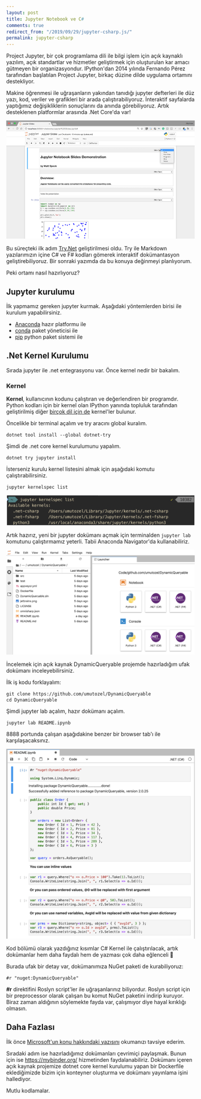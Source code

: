 ```yaml
---
layout: post
title: Jupyter Notebook ve C#
comments: true
redirect_from: "/2019/09/29/jupyter-csharp.js/"
permalink: jupyter-csharp
---
```


Project Jupyter, bir çok programlama dili ile bilgi işlem için açık kaynaklı yazılım, açık standartlar ve hizmetler geliştirmek için oluşturulan kar amacı gütmeyen bir organizasyondur. IPython'dan 2014 yılında Fernando Pérez tarafından başlatılan Project Jupyter, birkaç düzine dilde uygulama ortamını destekliyor.

Makine öğrenmesi ile uğraşanların yakından tanıdığı jupyter defterleri ile düz yazı, kod, veriler ve grafikleri bir arada çalıştırabiliyoruz. İnteraktif sayfalarda yaptığımız değişikliklerin sonuçlarını da anında görebiliyoruz. Artık desteklenen platformlar arasında .Net Core'da var!

![Jupyter Örnek](/assets/jupyter-netcore-example.png)

Bu süreçteki ilk adım [Try.Net](https://www.hanselman.com/blog/IntroducingTheTryNETGlobalToolInteractiveInbrowserDocumentationAndWorkshopCreator.aspx) geliştirilmesi oldu. Try ile Markdown yazılarımızın içine C# ve F# kodları gömerek interaktif dokümantasyon geliştirebiliyoruz. Bir sonraki yazımda da bu konuya değinmeyi planlıyorum.

Peki ortamı nasıl hazırlıyoruz?

## Jupyter kurulumu

İlk yapmamız gereken jupyter kurmak. Aşağıdaki yöntemlerden birisi ile kurulum yapabilirsiniz.

* [Anaconda](https://www.anaconda.com/distribution) hazır platformu ile
* [conda](https://docs.conda.io/en/latest/) paket yöneticisi ile
* [pip](https://pypi.org/project/pip/) python paket sistemi ile

## .Net Kernel Kurulumu

Sırada jupyter ile .net entegrasyonu var. Önce kernel nedir bir bakalım.

### Kernel

**Kernel**, kullanıcının kodunu çalıştıran ve değerlendiren bir programdır. Python kodları için bir kernel olan IPython yanında topluluk tarafından geliştirilmiş diğer [birçok dil için de](https://github.com/jupyter/jupyter/wiki/Jupyter-kernels) kernel'ler bulunur.

Öncelikle bir terminal açalım ve try aracını global kuralım.

```shell
dotnet tool install --global dotnet-try
```

Şimdi de .net core kernel kurulumunu yapalım.

```shell
dotnet try jupyter install
```

İsterseniz kurulu kernel listesini almak için aşağıdaki komutu çalıştırabilirsiniz.

```shell
jupyter kernelspec list
```

![Kernels](/assets/jupyter-netcore-kernels.png)

Artık hazırız, yeni bir jupyter dokümanı açmak için terminalden ```jupyter lab``` komutunu çalıştırmamız yeterli. Tabii Anaconda Navigator'da kullanabiliriz.

![Lab](/assets/jupyter-netcore-lab.png)

İncelemek için açık kaynak DynamicQueryable projemde hazırladığım ufak dokümanı inceleyebilirsiniz.

İlk iş kodu forklayalım:

```shell
git clone https://github.com/umutozel/DynamicQueryable
cd DynamicQueryable
```

Şimdi jupyter lab açalım, hazır dokümanı açalım.

```shell
jupyter lab README.ipynb
```

8888 portunda çalışan aşağıdakine benzer bir browser tab'ı ile karşılaşacaksınız.

![DynamicQueryable Readme Notebook](/assets/jupyter-csharp-dynamic-queryable-readme.png)

Kod bölümü olarak yazdığınız kısımlar C# Kernel ile çalıştırılacak, artık dokümanlar hem daha faydalı hem de yazması çok daha eğlenceli 💯

Burada ufak bir detay var, dokümanımıza NuGet paketi de kurabiliyoruz:

```shell
#r "nuget:DynamicQueryable"
```

**#r** direktifini Roslyn script'ler ile uğraşanlarınız biliyordur. Roslyn script için bir preprocessor olarak çalışan bu komut NuGet paketini indirip kuruyor. Biraz zaman aldığının söylemekte fayda var, çalışmıyor diye hayal kırıklığı olmasın.

## Daha Fazlası

İlk önce [Microsoft'un konu hakkındaki yazısını](https://devblogs.microsoft.com/dotnet/net-core-with-juypter-notebooks-is-here-preview-1/) okumanızı tavsiye ederim.

Sıradaki adım ise hazırladığımız dokümanları çevrimiçi paylaşmak. Bunun için ise https://mybinder.org/ hizmetinden faydalanabiliriz. Dokümanı içeren açık kaynak projemize dotnet core kernel kurulumu yapan bir Dockerfile eklediğimizde bizim için konteyner oluşturma ve dokümanı yayınlama işini hallediyor.

Mutlu kodlamalar.
